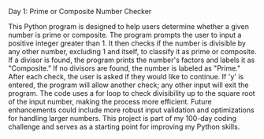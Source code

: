Day 1: Prime or Composite Number Checker

This Python program is designed to help users determine whether a given number is prime or composite. The program prompts the user to input a positive integer greater than 1. It then checks if the number is divisible by any other number, excluding 1 and itself, to classify it as prime or composite. If a divisor is found, the program prints the number's factors and labels it as "Composite." If no divisors are found, the number is labeled as "Prime." After each check, the user is asked if they would like to continue. If 'y' is entered, the program will allow another check; any other input will exit the program. The code uses a for loop to check divisibility up to the square root of the input number, making the process more efficient. Future enhancements could include more robust input validation and optimizations for handling larger numbers. This project is part of my 100-day coding challenge and serves as a starting point for improving my Python skills.
